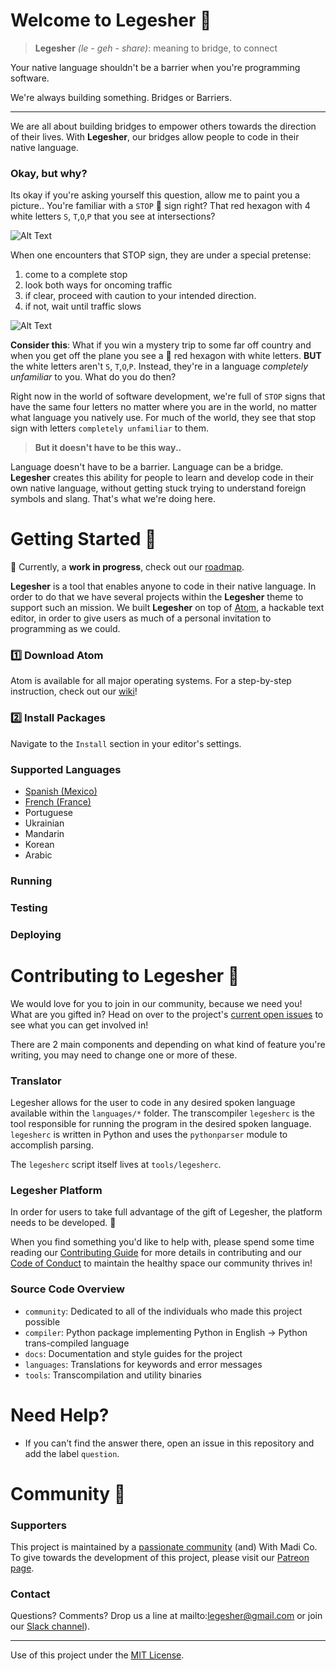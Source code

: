 # Welcome to Legesher 👋

>**Legesher** _(le - geh - share)_: meaning to bridge, to connect

Your native language shouldn't be a barrier when you're programming software.

We're always building something. Bridges or Barriers.

-------------------

We are all about building bridges to empower others towards the direction of their lives. With **Legesher**, our bridges allow people to code in their native language.

### Okay, but why?
Its okay if you're asking yourself this question, allow me to paint you a picture.. You're familiar with a `STOP` 🔴 sign right? That red hexagon with 4 white letters `S`, `T`,`O`,`P` that you see at intersections?

![Alt Text](https://media.giphy.com/media/Kibopv5xV0hHy/giphy.gif)

When one encounters that STOP sign, they are under a special pretense:  
  1. come to a complete stop  
  2. look both ways for oncoming traffic  
  3. if clear, proceed with caution to your intended direction.  
  4. if not, wait until traffic slows  

![Alt Text](https://media.giphy.com/media/3o6nUNR05ScpmwQSu4/giphy.gif)

**Consider this**: What if you win a mystery trip to some far off country and when you get off the plane you see a 🔴 red hexagon with white letters. **BUT** the white letters aren't `S`, `T`,`O`,`P`. Instead, they're in a language _completely unfamiliar_ to you. What do you do then?

Right now in the world of software development, we're full of `STOP` signs that have the same four letters no matter where you are in the world, no matter what language you natively use. For much of the world, they see that stop sign with letters `completely unfamiliar` to them.

>**But it doesn't have to be this way..**

Language doesn't have to be a barrier. Language can be a bridge. **Legesher** creates this ability for people to learn and develop code in their own native language, without getting stuck trying to understand foreign symbols and slang. That's what we're doing here.


# Getting Started 📍
👷 Currently, a **work in progress**, check out our [roadmap](https://github.com/madipfaff/legesher/issues).

**Legesher** is a tool that enables anyone to code in their native language. In order to do that we have several projects within the **Legesher** theme to support such an mission. We built **Legesher** on top of [Atom](atom.io), a hackable text editor, in order to give users as much of a personal invitation to programming as we could.

### 1️⃣ Download Atom
<!-- insert Atom logo -->
Atom is available for all major operating systems. For a step-by-step instruction, check out our [wiki](https://github.com/madipfaff/legesher/wiki)!

### 2️⃣ Install Packages
Navigate to the `Install` section in your editor's settings.


### Supported Languages
-   [Spanish (Mexico)](https://github.com/madipfaff/Legesher/tree/master/languages/spanish-mexico)
-   [French (France)](https://github.com/madipfaff/Legesher/tree/master/languages/french-france)
-   Portuguese
-   Ukrainian
-   Mandarin
-   Korean
-   Arabic


### Running  
### Testing  
### Deploying  

# Contributing to Legesher 🎁
We would love for you to join in our community, because we need you! What are you gifted in? Head on over to the project's [current open issues](https://github.com/madipfaff/Legesher/issues) to see what you can get involved in!  

There are 2 main components and depending on what kind of feature you're writing, you may need to change one or more of these.

### Translator
Legesher allows for the user to code in any desired spoken language available within the `languages/*` folder. The transcompiler `legesherc` is the tool responsible for running the program in the desired spoken language. `legesherc` is written in Python and uses the `pythonparser` module to accomplish parsing.

The `legesherc` script itself lives at `tools/legesherc`.


### Legesher Platform
In order for users to take full advantage of the gift of Legesher, the platform needs to be developed. 🎉

When you find something you'd like to help with, please spend some time reading our [Contributing Guide](https://github.com/madipfaff/Legesher/blob/master/CONTRIBUTING.md) for more details in contributing and our [Code of Conduct](https://github.com/madipfaff/Legesher/blob/master/CODE_OF_CONDUCT.md) to maintain the healthy space our community thrives in!

### Source Code Overview
-   `community`: Dedicated to all of the individuals who made this project possible
-   `compiler`: Python package implementing Python in English -> Python trans-compiled language
-   `docs`: Documentation and style guides for the project
-   `languages`: Translations for keywords and error messages
-   `tools`: Transcompilation and utility binaries
# Need Help?
-   If you can't find the answer there, open an issue in this repository and add the label `question`.

# Community :handshake:

### Supporters
This project is maintained by a [passionate community](https://github.com/madipfaff/Legesher/blob/master/community) (and) With Madi Co. To give towards the development of this project, please visit our [Patreon page](https://www.patreon.com/madiedgar).

### Contact
Questions? Comments? Drop us a line at mailto:legesher@gmail.com or join our [Slack channel]()).

-------------------

Use of this project under the [MIT License](https://github.com/madipfaff/Legesher/blob/master/LICENSE).
